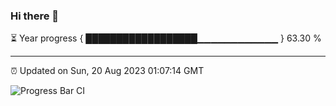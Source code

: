 ### Hi there 👋

⏳ Year progress { ██████████████████▁▁▁▁▁▁▁▁▁▁▁▁ } 63.30 %

---

⏰ Updated on Sun, 20 Aug 2023 01:07:14 GMT

![Progress Bar CI](https://github.com/liununu/liununu/workflows/Progress%20Bar%20CI/badge.svg)
